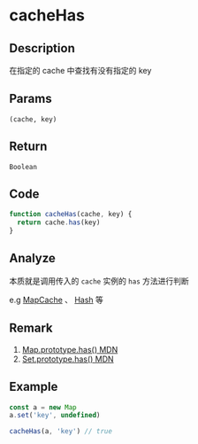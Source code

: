 # cacheHas 

## Description 
在指定的 cache 中查找有没有指定的 key
## Params
`(cache, key)`
## Return
`Boolean`

## Code
```js
function cacheHas(cache, key) {
  return cache.has(key)
}
```
## Analyze
本质就是调用传入的 `cache` 实例的 `has` 方法进行判断

e.g [MapCache](./mapCache.md) 、 [Hash](./hash.md) 等
## Remark
1. [Map.prototype.has() MDN](https://developer.mozilla.org/zh-CN/docs/Web/JavaScript/Reference/Global_Objects/Map/has)
2. [Set.prototype.has() MDN](https://developer.mozilla.org/zh-CN/docs/Web/JavaScript/Reference/Global_Objects/Set/has)
## Example
```js
const a = new Map
a.set('key', undefined)

cacheHas(a, 'key') // true
```
